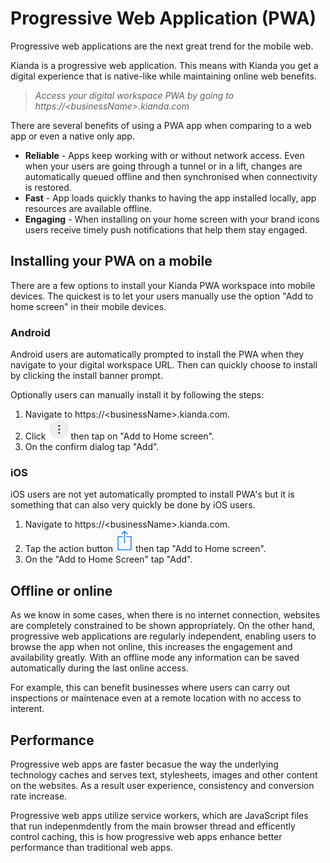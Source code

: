 # Progressive Web Application (PWA)

Progressive web applications are the next great trend for the mobile web. 

Kianda is a progressive web application. This means with Kianda you get a digital experience that is native-like while maintaining online web benefits.  

> *Access your digital workspace PWA by going to https://&lt;businessName&gt;.kianda.com*

There are several benefits of using a PWA app when comparing to a web app or even a native only app.

- **Reliable** - Apps keep working with or without network access. Even when your users are going through a tunnel or in a lift, changes are automatically queued offline and then synchronised when connectivity is restored.
- **Fast** - App loads quickly thanks to having the app installed locally, app resources are available offline.
- **Engaging** - When installing on your home screen with your brand icons users receive timely push notifications that help them stay engaged.

## Installing your PWA on a mobile

There are a few options to install your Kianda PWA workspace into mobile devices. The quickest is to let your users manually use the option "Add to home screen" in their mobile devices.

### Android 

Android users are automatically prompted to install the PWA when they navigate to your digital workspace URL. Then can quickly choose to install by clicking the install banner prompt.

Optionally users can manually install it by following the steps:

1. Navigate to https://&lt;businessName&gt;.kianda.com.
2. Click![1567866702202](images/android-nav.png)then tap on "Add to Home screen".
3. On the confirm dialog tap "Add".

### iOS

iOS users are not yet automatically prompted to install PWA's but it is something that can also very quickly be done by iOS users.

1. Navigate to https://&lt;businessName&gt;.kianda.com.
2. Tap the action button![1567867653481](images/ios-action.png)then tap "Add to Home screen".
3. On the "Add to Home Screen" tap "Add".

## Offline or online

As we know in some cases, when there is no internet connection, websites are completely constrained to be shown appropriately. On the other hand, progressive web applications are regularly independent, enabling users to browse the app when not online, this increases the engagement and availability greatly. With an offline mode any information can be saved automatically during the last online access.

For example, this can benefit businesses where users can carry out inspections or maintenace even at a remote location with no access to interent.

## Performance

Progressive web apps are faster becasue the way the underlying technology caches and serves text, stylesheets, images and other content on the websites. As a result user experience, consistency and conversion rate increase. 

Progressive web apps utilize service workers, which are JavaScript files that run indepenmdently from the main browser thread and efficently control caching, this is how progressive web apps enhance better performance than traditional web apps.
